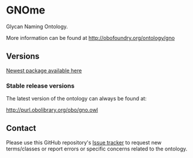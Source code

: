 # GNOme

Glycan Naming Ontology.

More information can be found at http://obofoundry.org/ontology/gno

## Versions
[Newest package available here](https://github.com/glygen-glycan-data/GNOme/releases/latest)

### Stable release versions

The latest version of the ontology can always be found at:

http://purl.obolibrary.org/obo/gno.owl


## Contact

Please use this GitHub repository's [Issue tracker](https://github.com/glygen-glycan-data/GNOme/issues) to request new terms/classes or report errors or specific concerns related to the ontology.
